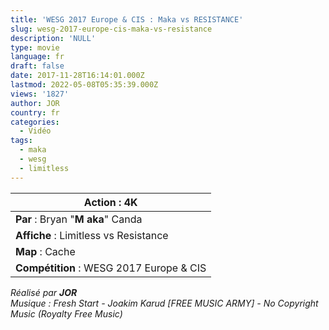 ```yaml
---
title: 'WESG 2017 Europe & CIS : Maka vs RESISTANCE'
slug: wesg-2017-europe-cis-maka-vs-resistance
description: 'NULL'
type: movie
language: fr
draft: false
date: 2017-11-28T16:14:01.000Z
lastmod: 2022-05-08T05:35:39.000Z
views: '1827'
author: JOR
country: fr
categories:
  - Vidéo
tags:
  - maka
  - wesg
  - limitless
---
```

| **Action** : 4K                          |
| ---------------------------------------- |
| **Par** : Bryan "**M** **aka**" Canda    |
| **Affiche** : Limitless vs Resistance    |
| **Map** : Cache                          |
| **Compétition** : WESG 2017 Europe & CIS |

  
_Réalisé par **JOR**_  
_Musique : Fresh Start - Joakim Karud \[FREE MUSIC ARMY\] - No Copyright Music (Royalty Free Music)_
